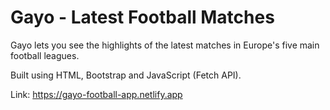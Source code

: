 # Gayo - Latest Football Matches
Gayo lets you see the highlights of the latest matches in Europe's five main football leagues.

Built using HTML, Bootstrap and JavaScript (Fetch API).

Link: https://gayo-football-app.netlify.app
